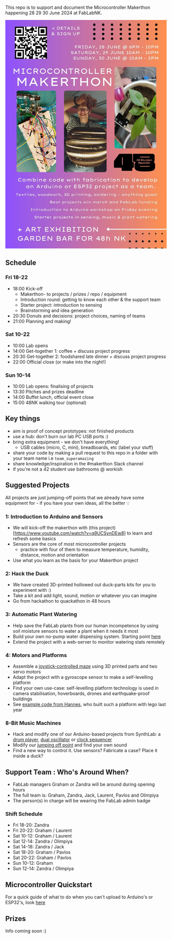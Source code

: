 This repo is to support and document the Microcontroller Makerthon happening 28 29 30 June 2024 at FabLabNK.

![Makerthon Poster](./MakerthonPoster.jpg)

## Schedule

### Fri 18-22
- 18:00 Kick-off
	- Makerthon- to projects / prizes / repo / equipment
	- Introduction round: getting to know each other & the support team
	- Starter project: introduction to sensing
	- Brainstorming and idea generation
- 20:30 Donuts and decisions: project choices, naming of teams
- 21:00 Planning and making!

### Sat 10-22
- 10:00 Lab opens
- 14:00 Get-together 1: coffee + discuss project progress
- 20:30 Get-together 2: foodshared late dinner + discuss project progress
- 22:00 Official close (or make into the night!)

### Sun 10-14
- 10:00 Lab opens: finalising of projects
- 13:30 Pitches and prizes deadline
- 14:00 Buffet lunch, official event close
- 15:00 48NK walking tour (optional)

## Key things
- aim is proof of concept prototypes: not finished products
- use a hub: don't burn our lab PC USB ports :)
- bring extra equipment - we don't have everything!
	- USB cables (micro, C, mini), breadboards, etc (label your stuff)
- share your code by making a pull request to this repo in a folder with your team name i.e `team_superamazing`
- share knowledge/inspiration in the #makerthon Slack channel
- if you're not a 42 student use bathrooms @ workish

## Suggested Projects

All projects are just jumping-off points that we already have some equipment for - if you have your own ideas, all the better 💡

### 1: Introduction to Arduino and Sensors

- We will kick-off the makerthon with (this project)[https://www.youtube.com/watch?v=q9UCSynDEw8] to learn and refresh some basics
- Sensors are the core of most microcontroller projects
	- practice with four of them to measure temperature, humidity, distance, motion and orientation
- Use what you learn as the basis for your Makerthon project

### 2: Hack the Duck

- We have created 3D-printed hollowed out duck-parts kits for you to experiment with :)
- Take a kit and add light, sound, motion or whatever you can imagine
- Go from hackathon to quackathon in 48 hours

### 3: Automatic Plant Watering

- Help save the FabLab plants from our human incompetence by using soil moisture sensors to water a plant when it needs it most
- Build your own no-pump water dispensing system. Starting point [here](https://www.instructables.com/No-Pump-Automatic-Watering/)
- Extend the project with a web-server to monitor watering stats remotely

### 4: Motors and Platforms

- Assemble a [joystick-controlled maze](https://www.tinkercad.com/projects/Simple-Arduino-Maze-Robot-for-Project-Based-Learni]) using 3D printed parts and two servo motors
- Adapt the project with a gyroscope sensor to make a self-levelling platform
- Find your own use-case: self-levelling platform technology is used in camera stabilisation, hoverboards, drones and earthquake-proof buildings
- See [example code from Hannes]([./4_Motors_and_Platforms/hannes_self_levelling_platform.ino]), who built such a platform with lego last year

### 8-Bit Music Machines

- Hack and modify one of our Arduino-based projects from SynthLab: a [drum player](https://github.com/wgd-modular/utf-8-samplified), [dual oscillator](https://github.com/Blinken-Lights/ASCII/tree/main/8%20Bit%20Waves) or [clock sequencer](https://github.com/fablabnk/HagiwoClockMultiDivide)
- Modify our [jumping off point](https://github.com/fablabnk/ArduinoDrumMachine) and find your own sound
- Find a new way to control it. Use sensors? Fabricate a case? Place it inside a duck?

## Support Team : Who's Around When?

- FabLab managers Graham or Zandra will be around during opening hours
- The full team is: Graham, Zandra, Jack, Laurent, Pavlos and Olimpiya
- The person(s) in charge will be wearing the FabLab admin badge

### Shift Schedule

- Fri 18-20: Zandra
- Fri 20-22: Graham / Laurent
- Sat 10-12: Graham / Laurent
- Sat 12-14: Zandra / Olimpiya
- Sat 14-18: Zandra / Jack
- Sat 18-20: Graham / Pavlos
- Sat 20-22: Graham / Pavlos
- Sun 10-12: Graham
- Sun 12-14: Zandra / Olimpiya

## Microcontroller Quickstart

For a quick guide of what to do when you can't upload to Arduino's or ESP32's, look [here]()

## Prizes

Info coming soon :)